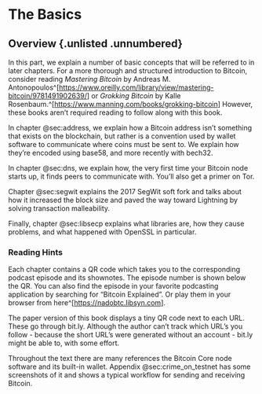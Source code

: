# The Basics

## Overview {.unlisted .unnumbered}

In this part, we explain a number of basic concepts that will be referred to in later chapters. For a more thorough and structured introduction to Bitcoin, consider reading _Mastering Bitcoin_ by Andreas M. Antonopoulos^[<https://www.oreilly.com/library/view/mastering-bitcoin/9781491902639/>] or _Grokking Bitcoin_ by Kalle Rosenbaum.^[<https://www.manning.com/books/grokking-bitcoin>] However, these books aren’t required reading to follow along with this book.

In chapter @sec:address, we explain how a Bitcoin address isn’t something that exists on the blockchain, but rather is a convention used by wallet software to communicate where coins must be sent to. We explain how they’re encoded using base58, and more recently with bech32.

In chapter @sec:dns, we explain how, the very first time your Bitcoin node starts up, it finds peers to communicate with. You’ll also get a primer on Tor.

Chapter @sec:segwit explains the 2017 SegWit soft fork and talks about how it increased the block size and paved the way toward Lightning by solving transaction malleability.

Finally, chapter @sec:libsecp explains what libraries are, how they cause problems, and what happened with OpenSSL in particular.

### Reading Hints

Each chapter contains a QR code which takes you to the corresponding podcast episode and its shownotes. The episode number is shown below the QR. You can also find the episode in your favorite podcasting application by searching for “Bitcoin Explained”. Or play them in your browser from here^[<https://nadobtc.libsyn.com>].

The paper version of this book displays a tiny QR code next to each URL. These go through bit.ly. Although the author can’t track which URL’s you follow - because the short URL’s were generated without an account - bit.ly might be able to, with some effort.

Throughout the text there are many references the Bitcoin Core node software and its built-in wallet. Appendix @sec:crime_on_testnet has some screenshots of it and shows a typical workflow for sending and receiving Bitcoin.
